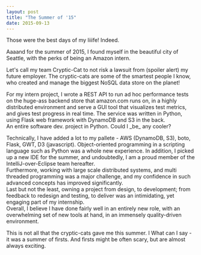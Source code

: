 ```yaml
---
layout: post
title: "The Summer of '15"
date: 2015-09-13
---
```


<p>
Those were the best days of my liiife! Indeed.
</p>

<p>
Aaaand for the summer of 2015, I found myself in the beautiful city of Seattle, with the perks of being an Amazon intern.
</p>

<p>
Let's call my team Cryptic-Cat to not risk a lawsuit from (spoiler alert) my future employer.
The cryptic-cats are some of the smartest people I know, who created and manage the biggest NoSQL data store on the planet!
</p>

<p>
For my intern project, I wrote a REST API to run ad hoc performance tests on the huge-ass backend store that amazon.com runs on, 
in a highly distributed environment and serve a GUI tool that visualizes test metrics, and gives test progress in real time.
The service was written in Python, using Flask web framework with DynamoDB and S3 in the back. 
<br>
An entire software dev. project in Python. Could I _be_ any cooler?
</p>

<p>
Technically, I have added a lot to my pallete - AWS	 (DynamoDB,	 S3),	 boto,	 Flask, GWT,	D3	(javascript). Object-oriented 
programming in a scripting language such as Python was a whole new experience. In addition, I picked up a new IDE for the summer, 
and undoubtedly, I am a proud member of the IntelliJ-over-Eclipse team hereafter.
<br>
Furthermore, working with large scale distributed systems, and multi threaded programming was a major challenge, 
and my confidence in such advanced concepts has improved significantly.
<br>
Last but not the least, owning a project from design, to development; from feedback to redesign and testing, to deliver was 
an intimidating, yet engaging part of my internship.
<br>
Overall, I believe I have done fairly well in an entirely new role, 
with an overwhelming set of new tools at hand, in an immensely quality-driven environment.
</p>

<p>
This is not all that the cryptic-cats gave me this summer. I 
What can I say - it was a summer of firsts. And firsts might be often scary, but are almost always exciting.
</p>
